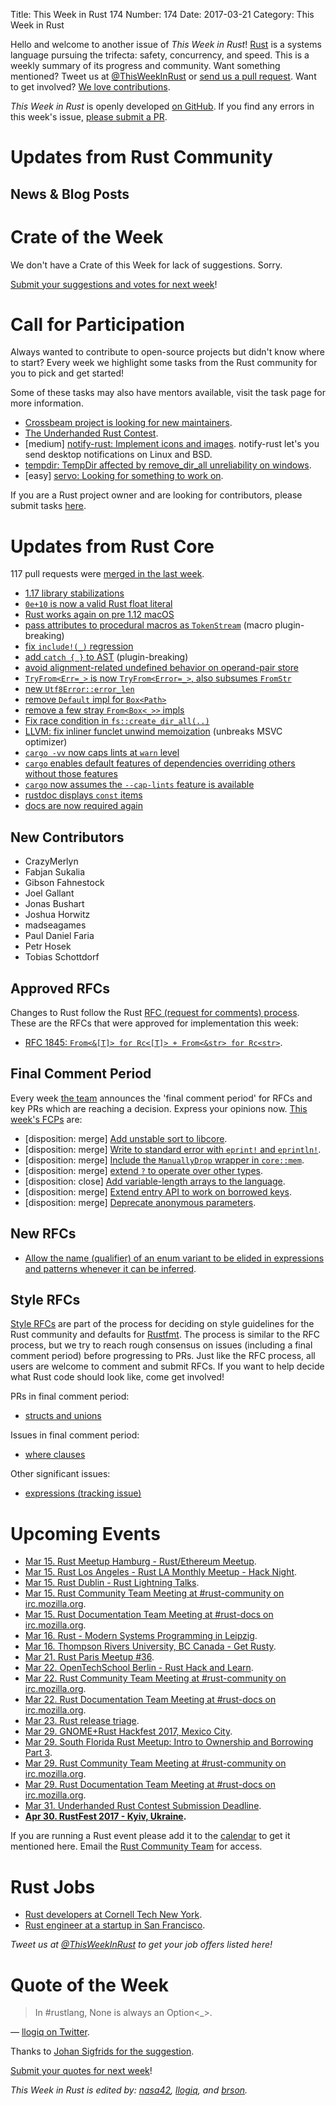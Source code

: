 Title: This Week in Rust 174
Number: 174
Date: 2017-03-21
Category: This Week in Rust

Hello and welcome to another issue of *This Week in Rust*!
[Rust](http://rust-lang.org) is a systems language pursuing the trifecta: safety, concurrency, and speed.
This is a weekly summary of its progress and community.
Want something mentioned? Tweet us at [@ThisWeekInRust](https://twitter.com/ThisWeekInRust) or [send us a pull request](https://github.com/cmr/this-week-in-rust).
Want to get involved? [We love contributions](https://github.com/rust-lang/rust/blob/master/CONTRIBUTING.md).

*This Week in Rust* is openly developed [on GitHub](https://github.com/cmr/this-week-in-rust).
If you find any errors in this week's issue, [please submit a PR](https://github.com/cmr/this-week-in-rust/pulls).

# Updates from Rust Community

## News & Blog Posts

# Crate of the Week

We don't have a Crate of this Week for lack of suggestions. Sorry.

[Submit your suggestions and votes for next week][submit_crate]!

[submit_crate]: https://users.rust-lang.org/t/crate-of-the-week/2704

# Call for Participation

Always wanted to contribute to open-source projects but didn't know where to start?
Every week we highlight some tasks from the Rust community for you to pick and get started!

Some of these tasks may also have mentors available, visit the task page for more information.

* [Crossbeam project is looking for new maintainers](https://internals.rust-lang.org/t/crossbeam-request-for-help/4933).
* [The Underhanded Rust Contest](https://underhanded.rs/blog/2016/12/15/underhanded-rust.en-US.html).
* [medium] [notify-rust: Implement icons and images](https://github.com/hoodie/notify-rust/issues/13). notify-rust let's you send desktop notifications on Linux and BSD.
* [tempdir: TempDir affected by remove_dir_all unreliability on windows](https://github.com/rust-lang-nursery/tempdir/issues/15#issuecomment-286513675).
* [easy] [servo: Looking for something to work on](https://github.com/servo/servo/issues/15162).

If you are a Rust project owner and are looking for contributors, please submit tasks [here][guidelines].

[guidelines]: https://users.rust-lang.org/t/twir-call-for-participation/4821

# Updates from Rust Core

117 pull requests were [merged in the last week][merged].

[merged]: https://github.com/issues?page=6&q=is%3Apr+org%3Arust-lang+is%3Amerged+merged%3A2016-03-13..2016-03-20

* [1.17 library stabilizations](https://github.com/rust-lang/rust/pull/40538)
* [`0e+10` is now a valid Rust float literal](https://github.com/rust-lang/rust/pull/40589)
* [Rust works again on pre 1.12 macOS](https://github.com/rust-lang/rust/pull/40482)
* [pass attributes to procedural macros as `TokenStream`](https://github.com/rust-lang/rust/pull/40346) (macro plugin-breaking)
* [fix `include!(_)` regression](https://github.com/rust-lang/rust/pull/40583)
* [add `catch { }` to AST](https://github.com/rust-lang/rust/pull/39921) (plugin-breaking)
* [avoid alignment-related undefined behavior on operand-pair store](https://github.com/rust-lang/rust/pull/40385)
* [`TryFrom<Err=_>` is now `TryFrom<Error=_>`, also subsumes `FromStr`](https://github.com/rust-lang/rust/pull/40281)
* [new `Utf8Error::error_len`](https://github.com/rust-lang/rust/pull/40212)
* [remove `Default` impl for `Box<Path>`](https://github.com/rust-lang/rust/pull/40539)
* [remove a few stray `From<Box<_>>` impls](https://github.com/rust-lang/rust/pull/40009)
* [Fix race condition in `fs::create_dir_all(..)`](https://github.com/rust-lang/rust/pull/39799)
* [LLVM: fix inliner funclet unwind memoization](https://github.com/rust-lang/llvm/pull/66) (unbreaks MSVC optimizer)
* [`cargo -vv` now caps lints at `warn` level](https://github.com/rust-lang/cargo/pull/3827)
* [`cargo` enables default features of dependencies overriding others without those features](https://github.com/rust-lang/cargo/pull/3843)
* [`cargo` now assumes the `--cap-lints` feature is available](https://github.com/rust-lang/cargo/pull/3839)
* [rustdoc displays `const` items](https://github.com/rust-lang/rust/pull/40564)
* [docs are now required again](https://github.com/rust-lang/rust/pull/40526)

## New Contributors

* CrazyMerlyn
* Fabjan Sukalia
* Gibson Fahnestock
* Joel Gallant
* Jonas Bushart
* Joshua Horwitz
* madseagames
* Paul Daniel Faria
* Petr Hosek
* Tobias Schottdorf

## Approved RFCs

Changes to Rust follow the Rust [RFC (request for comments)
process](https://github.com/rust-lang/rfcs#rust-rfcs). These
are the RFCs that were approved for implementation this week:

* [RFC 1845: `From<&[T]> for Rc<[T]> + From<&str> for Rc<str>`](https://github.com/rust-lang/rfcs/pull/1845).

## Final Comment Period

Every week [the team](https://www.rust-lang.org/team.html) announces the
'final comment period' for RFCs and key PRs which are reaching a
decision. Express your opinions now. [This week's FCPs][fcp] are:

[fcp]: https://github.com/rust-lang/rfcs/labels/final-comment-period

* [disposition: merge] [Add unstable sort to libcore](https://github.com/rust-lang/rfcs/pull/1884).
* [disposition: merge] [Write to standard error with `eprint!` and `eprintln!`](https://github.com/rust-lang/rfcs/pull/1869).
* [disposition: merge] [Include the `ManuallyDrop` wrapper in `core::mem`](https://github.com/rust-lang/rfcs/pull/1860).
* [disposition: merge] [extend `?` to operate over other types](https://github.com/rust-lang/rfcs/pull/1859).
* [disposition: close] [Add variable-length arrays to the language](https://github.com/rust-lang/rfcs/pull/1808).
* [disposition: merge] [Extend entry API to work on borrowed keys](https://github.com/rust-lang/rfcs/pull/1769).
* [disposition: merge] [Deprecate anonymous parameters](https://github.com/rust-lang/rfcs/pull/1685).

## New RFCs

* [Allow the name (qualifier) of an enum variant to be elided in expressions and patterns whenever it can be inferred](https://github.com/rust-lang/rfcs/pull/1949).

## Style RFCs

[Style RFCs](https://github.com/rust-lang-nursery/fmt-rfcs) are part of the process for deciding on style guidelines for the Rust community and defaults for [Rustfmt](https://github.com/rust-lang-nursery/rustfmt). The process is similar to the RFC process, but we try to reach rough consensus on issues (including a final comment period) before progressing to PRs. Just like the RFC process, all users are welcome to comment and submit RFCs. If you want to help decide what Rust code should look like, come get involved!

PRs in final comment period:

* [structs and unions](https://github.com/rust-lang-nursery/fmt-rfcs/pull/53)

Issues in final comment period:

* [where clauses](https://github.com/rust-lang-nursery/fmt-rfcs/issues/38)

Other significant issues:

* [expressions (tracking issue)](https://github.com/rust-lang-nursery/fmt-rfcs/issues/16)

# Upcoming Events

* [Mar 15. Rust Meetup Hamburg - Rust/Ethereum Meetup](https://www.meetup.com/Rust-Meetup-Hamburg/events/237858112/).
* [Mar 15. Rust Los Angeles - Rust LA Monthly Meetup - Hack Night](https://www.meetup.com/Rust-Los-Angeles/events/237757181/).
* [Mar 15. Rust Dublin - Rust Lightning Talks](https://www.meetup.com/Rust-Dublin/events/237883717/).
* [Mar 15. Rust Community Team Meeting at #rust-community on irc.mozilla.org](https://chat.mibbit.com/?server=irc.mozilla.org&channel=%23rust-community).
* [Mar 15. Rust Documentation Team Meeting at #rust-docs on irc.mozilla.org](https://chat.mibbit.com/?server=irc.mozilla.org&channel=%23rust-docs).
* [Mar 16. Rust - Modern Systems Programming in Leipzig](https://www.meetup.com/de-DE/Rust-Modern-Systems-Programming-in-Leipzig/events/237780401/).
* [Mar 16. Thompson Rivers University, BC Canada - Get Rusty](https://www.eventbrite.ca/e/get-rusty-tickets-31407199780).
* [Mar 21. Rust Paris Meetup #36](https://www.meetup.com/Rust-Paris/events/238240907/).
* [Mar 22. OpenTechSchool Berlin - Rust Hack and Learn](https://www.meetup.com/opentechschool-berlin/events/238181558/).
* [Mar 22. Rust Community Team Meeting at #rust-community on irc.mozilla.org](https://chat.mibbit.com/?server=irc.mozilla.org&channel=%23rust-community).
* [Mar 22. Rust Documentation Team Meeting at #rust-docs on irc.mozilla.org](https://chat.mibbit.com/?server=irc.mozilla.org&channel=%23rust-docs).
* [Mar 23. Rust release triage](https://internals.rust-lang.org/t/release-cycle-triage-proposal/3544).
* [Mar 29. GNOME+Rust Hackfest 2017, Mexico City](https://wiki.gnome.org/Hackfests/Rust2017).
* [Mar 29. South Florida Rust Meetup: Intro to Ownership and Borrowing Part 3](https://www.meetup.com/South-Florida-Rust-Meetup/events/238110251/).
* [Mar 29. Rust Community Team Meeting at #rust-community on irc.mozilla.org](https://chat.mibbit.com/?server=irc.mozilla.org&channel=%23rust-community).
* [Mar 29. Rust Documentation Team Meeting at #rust-docs on irc.mozilla.org](https://chat.mibbit.com/?server=irc.mozilla.org&channel=%23rust-docs).
* [Mar 31. Underhanded Rust Contest Submission Deadline](https://underhanded.rs/blog/2016/12/15/underhanded-rust.en-US.html).
* **[Apr 30. RustFest 2017 - Kyiv, Ukraine](http://2017.rustfest.eu/).**

If you are running a Rust event please add it to the [calendar] to get
it mentioned here. Email the [Rust Community Team][community] for access.

[calendar]: https://www.google.com/calendar/embed?src=apd9vmbc22egenmtu5l6c5jbfc%40group.calendar.google.com
[community]: mailto:community-team@rust-lang.org

# Rust Jobs

* [Rust developers at Cornell Tech New York](https://twitter.com/sahuguet/status/839198110819762177).
* [Rust engineer at a startup in San Francisco](https://users.rust-lang.org/t/jobs-in-rust-development/3628/4).

*Tweet us at [@ThisWeekInRust](https://twitter.com/ThisWeekInRust) to get your job offers listed here!*

# Quote of the Week

> In #rustlang, None is always an Option<\_>.

— [llogiq on Twitter](https://twitter.com/llogiq/status/837411901437018113).

Thanks to [Johan Sigfrids for the suggestion](https://users.rust-lang.org/t/twir-quote-of-the-week/328/363).

[Submit your quotes for next week][submit]!

[submit]: http://users.rust-lang.org/t/twir-quote-of-the-week/328

*This Week in Rust is edited by: [nasa42](https://github.com/nasa42), [llogiq](https://github.com/llogiq), and [brson](https://github.com/brson).*
